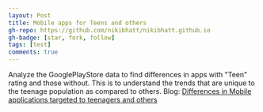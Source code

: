 ```yaml
---
layout: Post
title: Mobile apps for Teens and others
gh-repo: https://github.com/nikibhatt/nikibhatt.github.io
gh-badge: [star, fork, follow]
tags: [test]
comments: true
---
```


Analyze the GooglePlayStore data to find differences in apps with "Teen" rating and those without. This is to understand the trends that are unique to the teenage population as compared to others. 
Blog: <a href="https://medium.com/@nikibhatt_87978/mobile-application-usage-and-differences-between-teenagers-and-rest-of-population-c664b389bb04" title="Differences in Mobile applications targeted to teenagers and others">Differences in Mobile applications targeted to teenagers and others</a>
